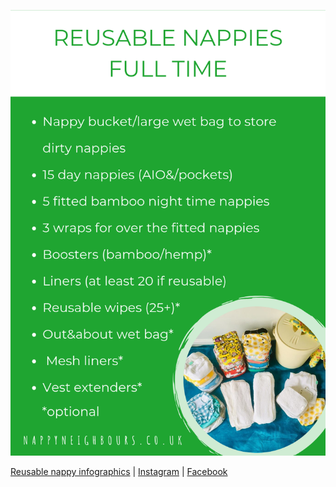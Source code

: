 ![reusable nappies full time](nappies-full-time.png)

[Reusable nappy infographics](/) | 
[Instagram](https://www.instagram.com/nappy_neighbours) | [Facebook](https://www.facebook.com/nappyneighbours/)